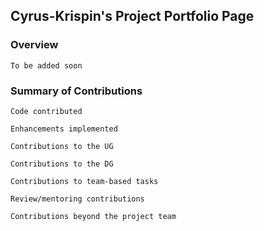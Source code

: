 ## Cyrus-Krispin's Project Portfolio Page

### Overview
`To be added soon`

### Summary of Contributions

```agsl
Code contributed
```
```agsl
Enhancements implemented
```
```agsl
Contributions to the UG
```
```agsl
Contributions to the DG
```
```agsl
Contributions to team-based tasks
```
```agsl
Review/mentoring contributions
```
```agsl
Contributions beyond the project team
```
